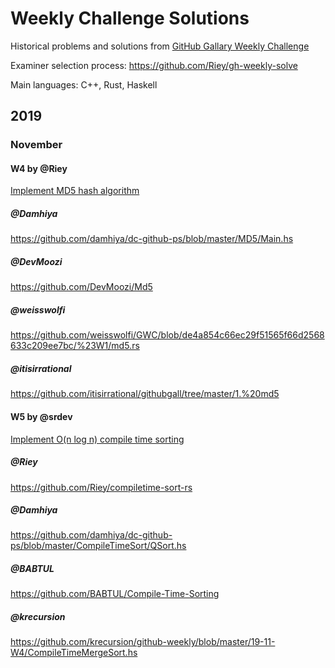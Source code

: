 # Weekly Challenge Solutions

Historical problems and solutions from [GitHub Gallary Weekly Challenge](https://gall.dcinside.com/mgallery/board/view/?id=github&no=4355&search_head=50&page=1)

Examiner selection process: https://github.com/Riey/gh-weekly-solve

Main languages: C++, Rust, Haskell

## 2019

### November

#### W4 by @Riey

[Implement MD5 hash algorithm](https://gall.dcinside.com/mgallery/board/view/?id=github&no=4366)

##### @Damhiya

https://github.com/damhiya/dc-github-ps/blob/master/MD5/Main.hs

##### @DevMoozi

https://github.com/DevMoozi/Md5

##### @weisswolfi

https://github.com/weisswolfi/GWC/blob/de4a854c66ec29f51565f66d2568633c209ee7bc/%23W1/md5.rs

##### @itisirrational

https://github.com/itisirrational/githubgall/tree/master/1.%20md5

#### W5 by @srdev

[Implement O(n log n) compile time sorting](https://gall.dcinside.com/mgallery/board/view/?id=github&no=4514)

##### @Riey

https://github.com/Riey/compiletime-sort-rs

##### @Damhiya

https://github.com/damhiya/dc-github-ps/blob/master/CompileTimeSort/QSort.hs

##### @BABTUL

https://github.com/BABTUL/Compile-Time-Sorting

##### @krecursion

https://github.com/krecursion/github-weekly/blob/master/19-11-W4/CompileTimeMergeSort.hs
